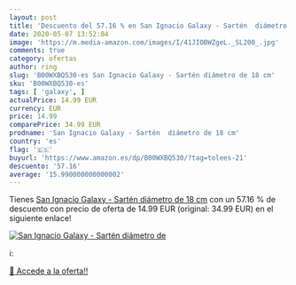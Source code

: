 ```yaml
---
layout: post
title: 'Descuento del 57.16 % en San Ignacio Galaxy - Sartén  diámetro de'
date: 2020-05-07 13:52:04
image: 'https://m.media-amazon.com/images/I/41JIOBWZgeL._SL200_.jpg'
comments: true
category: ofertas
author: ring
slug: 'B00WXBQ530-es San Ignacio Galaxy - Sartén diámetro de 18 cm'
sku: 'B00WXBQ530-es'
tags: [ 'galaxy', ]
actualPrice: 14.99 EUR
currency: EUR
price: 14.99
comparePrice: 34.99 EUR
prodname: 'San Ignacio Galaxy - Sartén  diámetro de 18 cm'
country: 'es'
flag: '🇪🇸'
buyurl: 'https://www.amazon.es/dp/B00WXBQ530/?tag=tolees-21'
descuento: '57.16'
average: '15.990000000000002'
---
```


Tienes [San Ignacio Galaxy - Sartén  diámetro de 18 cm](https://www.amazon.es/dp/B00WXBQ530/?tag=tolees-21) con un 57.16 % de descuento con precio de oferta de 14.99 EUR (original: 34.99 EUR) en el siguiente enlace!

[![San Ignacio Galaxy - Sartén  diámetro de](https://m.media-amazon.com/images/I/41JIOBWZgeL._SL200_.jpg)](https://www.amazon.es/dp/B00WXBQ530/?tag=tolees-21)

ℹ️:


[🛒 Accede a la oferta!!](https://www.amazon.es/dp/B00WXBQ530/?tag=tolees-21)

